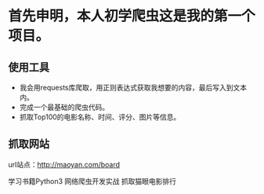 

# 首先申明，本人初学爬虫这是我的第一个项目。

## 使用工具
- 我会用requests库爬取，用正则表达式获取我想要的内容，最后写入到文本内。
- 完成一个最基础的爬虫代码。
- 抓取Top100的电影名称、时间、评分、图片等信息。

## 抓取网站
url站点：http://maoyan.com/board

学习书籍Python3 网络爬虫开发实战 抓取猫眼电影排行